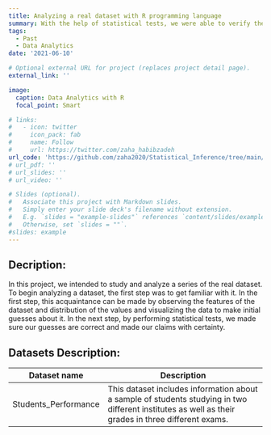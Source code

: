 ```yaml
---
title: Analyzing a real dataset with R programming language
summary: With the help of statistical tests, we were able to verify the accuracy of our guesses and make confident statements.
tags:
  - Past
  - Data Analytics
date: '2021-06-10'

# Optional external URL for project (replaces project detail page).
external_link: ''

image:
  caption: Data Analytics with R
  focal_point: Smart

# links:
#   - icon: twitter
#     icon_pack: fab
#     name: Follow
#     url: https://twitter.com/zaha_habibzadeh
url_code: 'https://github.com/zaha2020/Statistical_Inference/tree/main/Analyze_of_real_dataset_R'
# url_pdf: ''
# url_slides: ''
# url_video: ''

# Slides (optional).
#   Associate this project with Markdown slides.
#   Simply enter your slide deck's filename without extension.
#   E.g. `slides = "example-slides"` references `content/slides/example-slides.md`.
#   Otherwise, set `slides = ""`.
#slides: example
---
```




## Decription:
In this project, we intended to study and analyze a series of the real dataset. To begin analyzing a dataset, the first step was to get familiar with it. In the first step, this acquaintance can be made by observing the features of the dataset and distribution of the values and visualizing the data to make initial guesses about it. In the next step, by performing statistical tests, we made sure our guesses are correct and made our claims with certainty.

## Datasets Description:

| Dataset name       | Description |
| -----------        | ----------- |
| Students_Performance    | This dataset includes information about a sample of students studying in two different institutes as well as their grades in three different exams. |



